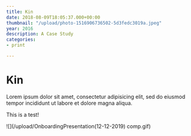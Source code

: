 ```yaml
---
title: Kin
date: 2018-08-09T18:05:37.000+00:00
thumbnail: "/upload/photo-1516906736502-5d3fedc3019a.jpeg"
year: 2016
description: A Case Study
categories:
- print

---
```

# Kin

Lorem ipsum dolor sit amet, consectetur adipisicing elit, sed do eiusmod tempor incididunt ut labore et dolore magna aliqua.

This is a test!

![](/upload/OnboardingPresentation(12-12-2019) comp.gif)